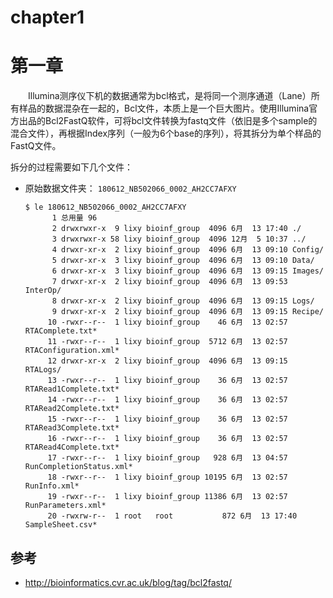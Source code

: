 # chapter1

# 第一章

　　Illumina测序仪下机的数据通常为bcl格式，是将同一个测序通道（Lane）所有样品的数据混杂在一起的，Bcl文件，本质上是一个巨大图片。使用Illumina官方出品的Bcl2FastQ软件，可将bcl文件转换为fastq文件（依旧是多个sample的混合文件），再根据Index序列（一般为6个base的序列），将其拆分为单个样品的FastQ文件。

拆分的过程需要如下几个文件：

- 原始数据文件夹： `180612_NB502066_0002_AH2CC7AFXY`

  ```shell
  $ le 180612_NB502066_0002_AH2CC7AFXY
        1 总用量 96
        2 drwxrwxr-x  9 lixy bioinf_group  4096 6月  13 17:40 ./
        3 drwxrwxr-x 58 lixy bioinf_group  4096 12月  5 10:37 ../
        4 drwxr-xr-x  2 lixy bioinf_group  4096 6月  13 09:10 Config/
        5 drwxr-xr-x  3 lixy bioinf_group  4096 6月  13 09:10 Data/
        6 drwxr-xr-x  3 lixy bioinf_group  4096 6月  13 09:15 Images/
        7 drwxr-xr-x  2 lixy bioinf_group  4096 6月  13 09:53 InterOp/
        8 drwxr-xr-x  2 lixy bioinf_group  4096 6月  13 09:15 Logs/
        9 drwxr-xr-x  2 lixy bioinf_group  4096 6月  13 09:15 Recipe/
       10 -rwxr--r--  1 lixy bioinf_group    46 6月  13 02:57 RTAComplete.txt*
       11 -rwxr--r--  1 lixy bioinf_group  5712 6月  13 02:57 RTAConfiguration.xml*
       12 drwxr-xr-x  2 lixy bioinf_group  4096 6月  13 09:15 RTALogs/
       13 -rwxr--r--  1 lixy bioinf_group    36 6月  13 02:57 RTARead1Complete.txt*
       14 -rwxr--r--  1 lixy bioinf_group    36 6月  13 02:57 RTARead2Complete.txt*
       15 -rwxr--r--  1 lixy bioinf_group    36 6月  13 02:57 RTARead3Complete.txt*
       16 -rwxr--r--  1 lixy bioinf_group    36 6月  13 02:57 RTARead4Complete.txt*
       17 -rwxr--r--  1 lixy bioinf_group   928 6月  13 04:57 RunCompletionStatus.xml*
       18 -rwxr--r--  1 lixy bioinf_group 10195 6月  13 02:57 RunInfo.xml*
       19 -rwxr--r--  1 lixy bioinf_group 11386 6月  13 02:57 RunParameters.xml*
       20 -rwxrw-r--  1 root   root           872 6月  13 17:40 SampleSheet.csv*
  
  ```



## 参考

- http://bioinformatics.cvr.ac.uk/blog/tag/bcl2fastq/